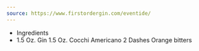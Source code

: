```yaml
---
source: https://www.firstordergin.com/eventide/
---
```


- Ingredients
- 1.5 Oz. Gin
    1.5 Oz. Cocchi Americano
    2 Dashes Orange bitters